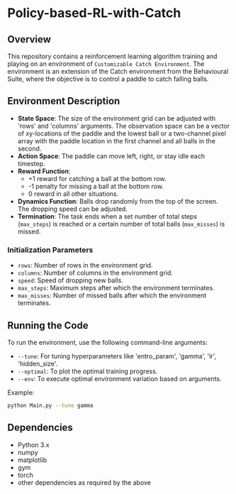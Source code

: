 # Policy-based-RL-with-Catch

## Overview
This repository contains a reinforcement learning algorithm training and playing on an environment of `Customizable Catch Environment`. The environment is an extension of the Catch environment from the Behavioural Suite, where the objective is to control a paddle to catch falling balls.

## Environment Description
- **State Space**: The size of the environment grid can be adjusted with 'rows' and 'columns' arguments. The observation space can be a vector of xy-locations of the paddle and the lowest ball or a two-channel pixel array with the paddle location in the first channel and all balls in the second.
- **Action Space**: The paddle can move left, right, or stay idle each timestep.
- **Reward Function**: 
  - +1 reward for catching a ball at the bottom row.
  - -1 penalty for missing a ball at the bottom row.
  - 0 reward in all other situations.
- **Dynamics Function**: Balls drop randomly from the top of the screen. The dropping speed can be adjusted.
- **Termination**: The task ends when a set number of total steps (`max_steps`) is reached or a certain number of total balls (`max_misses`) is missed.

### Initialization Parameters
- `rows`: Number of rows in the environment grid.
- `columns`: Number of columns in the environment grid.
- `speed`: Speed of dropping new balls.
- `max_steps`: Maximum steps after which the environment terminates.
- `max_misses`: Number of missed balls after which the environment terminates.

## Running the Code
To run the environment, use the following command-line arguments:
- `--tune`: For tuning hyperparameters like 'entro_param', 'gamma', 'lr', 'hidden_size'.
- `--optimal`: To plot the optimal training progress.
- `--env`: To execute optimal environment variation based on arguments.

Example:
```bash
python Main.py --tune gamma
```

## Dependencies
- Python 3.x
- numpy
- matplotlib
- gym
- torch
- other dependencies as required by the above
